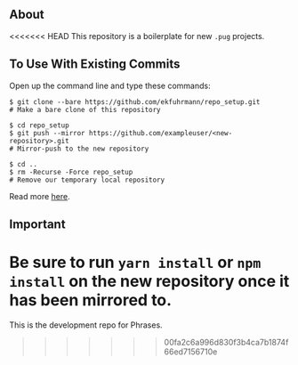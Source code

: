 ## About

<<<<<<< HEAD
This repository is a boilerplate for new `.pug` projects.

## To Use With Existing Commits

Open up the command line and type these commands:</li>

```command
$ git clone --bare https://github.com/ekfuhrmann/repo_setup.git
# Make a bare clone of this repository
```

```command
$ cd repo_setup
$ git push --mirror https://github.com/exampleuser/<new-repository>.git
# Mirror-push to the new repository
```

```command
$ cd ..
$ rm -Recurse -Force repo_setup
# Remove our temporary local repository
```

Read more <a href="https://help.github.com/articles/duplicating-a-repository/">here</a>.

## Important

Be sure to run `yarn install` or `npm install` on the new repository once it has been mirrored to.
=======
This is the development repo for Phrases.
>>>>>>> 00fa2c6a996d830f3b4ca7b1874f66ed7156710e
